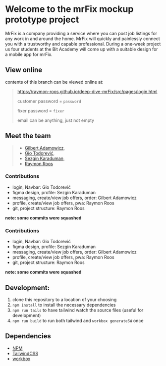 # Welcome to the mrFix mockup prototype project

MrFix is a company providing a service where you can post job listings for any work in and 
around the home. MrFix will quickly and painlessly connect you with a trustworthy and 
capable professional. During a one-week project us four students at the Bit Academy will 
come up with a suitable design for a mobile app for mrFix.

## View online

contents of this branch can be viewed online at:
>
> https://raymon-roos.github.io/deep-dive-mrFix/src/pages/login.html
>
> customer password = `password` 
>
> fixer password = `fixer` 
>
> email can be anything, just not empty 

## Meet the team

> - [Gilbert Adamowicz](https://github.com/GilbertAdamowicz),
> - [Gio Todorević](https://github.com/Ssteengohan),
> - [Sezgin Karaduman](https://github.com/Sezgin3880),
> - [Raymon Roos](https://github.com/raymon-roos)

### Contributions

 - login, Navbar: Gio Todorević
 - figma design, profile: Sezgin Karaduman
 - messaging, create/view job offers, order: Gilbert Adamowicz
 - profile, create/view job offers, pwa: Raymon Roos
 - git, project structure: Raymon Roos

 **note: some commits were squashed**

### Contributions

 - login, Navbar: Gio Todorević
 - figma design, profile: Sezgin Karaduman
 - messaging, create/view job offers, order: Gilbert Adamowicz
 - profile, create/view job offers, pwa: Raymon Roos
 - git, project structure: Raymon Roos

 **note: some commits were squashed**

## Development: 

1. clone this repository to a location of your choosing
2. `npm install` to install the necessary dependencies
3. `npm run tails` to have tailwind watch the source files (useful for development)
4. `npm run build` to run both tailwind and `workbox generateSW` once

## Dependencies

- [NPM](https://www.npmjs.com/)
- [TailwindCSS](https://tailwindcss.com/)
- [workbox](https://developer.chrome.com/docs/workbox/the-ways-of-workbox/)
